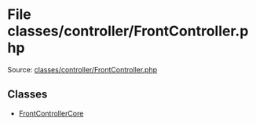 File classes/controller/FrontController.php
=========

Source: [classes/controller/FrontController.php](https://github.com/PrestaShop/PrestaShop/blob/1.5.0.13/classes/controller/FrontController.php)


Classes
-------

* [FrontControllerCore](class.FrontControllerCore.md)

